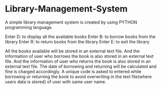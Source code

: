 # Library-Management-System
A simple library management system is created by using PYTHON programming language.

Enter D: to display all the available books
Enter B: to borrow books from the library
Enter R: to return books from the library
Enter E: to exit the library

All the books available will be stored in an external text file.
And the information of user who borrows the book is also stored in an external text file.
And the information of user who returns the book is also stored in an external text file.
The date of borrowing and returning will be calculated and fine is charged accordingly.
A unique code is asked to entered while borrowing or returning the book to avoid overwriting 
in the text file(where users data is stored) of user with same user name.
